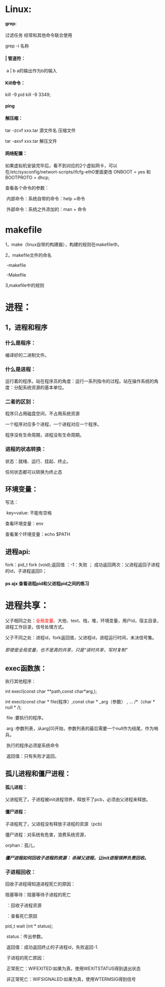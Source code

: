 # Linux:

#### grep:

过滤任务  经常和其他命令联合使用

grep -i  名称

#### | 管道符：

​	a |  b a的输出作为b的输入

#### Kill命令：

kill   -9   pid 		kill -9  3349;

#### ping



#### 解压缩：

tar -zcvf  xxx.tar  源文件名     压缩文件

tar -axvf xxx.tar		解压文件



#### 网络配置：

如果虚拟机安装完毕后，看不到对应的2个虚拟网卡，可以在/etc/sysconfig/networt-scripts/ifcfg-eth0里面更改  ONBOOT = yes  和  BOOTPROTO  = dhcp;

查看各个命令的参数：

​	内部命令：系统自带的命令：help  +命令

​	外部命令：系统之外添加的：man + 命令 

 



# makefile

1，make（linux自带的构建器），构建的规则在makefile中。

2，makefile文件的命名

​	-makefile

​	-Makefile

3,makefile中的规则







# 进程：

## 1，进程和程序

### 什么是程序：

编译好的二进制文件。

### 什么是进程：

运行着的程序。站在程序员的角度：运行一系列指令的过程。站在操作系统的角度：分配系统资源的基本单位。

### 二者的区别：

程序只占用磁盘空间，不占用系统资源

一个程序对应多个进程，一个进程对应一个程序。

程序没有生命周期，进程没有生命周期。

### 进程的状态转换：

状态：就绪、运行、挂起、终止。

任何状态都可以转换为终止态

## 环境变量：

写法：

​	key=value:   不能有空格

查看环境变量：env

查看某个环境变量：echo $PATH

## 进程api:

fork：pid_t fork (void);返回值	：-1：失败  ； 成功返回两次：父进程返回子进程的id，子进程返回0；



#### ps ajx 查看进程pid和父进程pid之间的练习





# 进程共享：

父子相同之处：<font color="red">全局变量</font>、大他、text、栈，堆，环境变量，用户id，宿主目录，进程工作目录，信号处理方式。

父子不同之处：进程id，fork返回值，父进程id，进程运行时间，未决信号集。

###### 即使是全局变量，也不是真的共享，只是“读时共享，写时复制”

## exec函数族：

执行其他程序：

int execl(const char **path,const char*arg,); 

int execl(const char * file(程序）,const char * _arg（参数） , ...    /*（char * null * /);

​	file	:要执行的程序。

​	arg	:参数列表，从arg[0]开始，参数列表的最后需要一个null作为结尾，作为哨兵。

​	执行的程序必须是系统命令

​	返回值：只有失败才返回，

## 孤儿进程和僵尸进程：

#### 孤儿进程：

父进程死了，子进程被init进程领养，释放不了pcb，必须由父进程来释放。

#### 僵尸进程：

子进程死了，父进程没有释放子进程的资源（pcb)

僵尸进程：对系统有危害，浪费系统资源，

orphan：孤儿，

##### 僵尸进程如何回收子进程的资源： 杀掉父进程，让init进程领养负责回收。

### 子进程回收：  

回收子进程得知道进程死亡的原因：

阻塞等待：阻塞等待子进程的死亡

​		：回收子进程资源

​		：查看死亡原因 

pid_t   wait  (int  * status);

​	status：传出参数。

​	返回值：成功返回终止的子进程id，失败返回-1.

​	子进程的死亡原因：

​		正常死亡：WIFEXITED:如果为真，使用WEXITSTATUS得到退出状态

​		非正常死亡：WIFSIGNALED:如果为真，使用WTERMSIG得到信号
